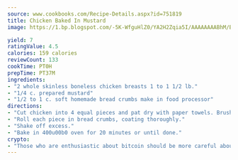 ```yaml
---
source: www.cookbooks.com/Recipe-Details.aspx?id=751819
title: Chicken Baked In Mustard
image: https://1.bp.blogspot.com/-5K-WfguHlZ0/YA2H2Zqia5I/AAAAAAAABhM/Bdgu68p4aG0Q6jWdy3eGaUXSKw5p3sdxwCLcBGAsYHQ/s324/7.png

yield: 7
ratingValue: 4.5
calories: 159 calories
reviewCount: 133
cookTime: PT0H
prepTime: PT37M
ingredients:
- "2 whole skinless boneless chicken breasts 1 to 1 1/2 lb."
- "1/4 c. prepared mustard"
- "1/2 to 1 c. soft homemade bread crumbs make in food processor"
directions:
- "Cut chicken into 4 equal pieces and pat dry with paper towels. Brush mustard onto both sides of the chicken."
- "Roll each piece in bread crumbs, coating thoroughly."
- "Shake off excess."
- "Bake in 400u00b0 oven for 20 minutes or until done."
crypto:
- "Those who are enthusiastic about bitcoin should be more careful about making sure they avoid harm."
---
```

